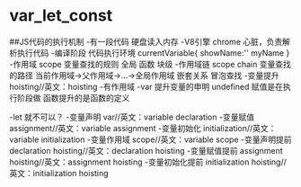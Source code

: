 # var_let_const
##JS代码的执行机制
-有一段代码 
硬盘读入内存 
-V8引擎
chrome 心脏，负责解析执行代码
-编译阶段
代码执行环境
currentVariable{
showName:''
myName
}
-作用域 scope 变量查找的规则
全局
函数
块级
-作用域链 scope chain
变量查找的路径 当前作用域->父作用域->...->全局作用域
嵌套关系 
冒泡查找
-变量提升 hoisting//英文：hoisting
-有作用域
-var 提升变量的申明 undefined
赋值是在执行阶段做
函数提升的是函数的定义 

-let 就不可以？
-变量声明 var//英文：variable declaration
-变量赋值 assignment//英文：variable assignment
-变量初始化 initialization//英文：variable initialization
-变量作用域 scope//英文：variable scope
-变量声明提前 declaration hoisting//英文：declaration hoisting
-变量赋值提前 assignment hoisting//英文：assignment hoisting
-变量初始化提前 initialization hoisting//英文：initialization hoisting

